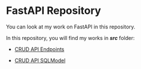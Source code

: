 # FastAPI Repository

You can look at my work on FastAPI in this repository.

In this repository, you will find my works in ***src*** folder:

* [CRUD API Endpoints](https://github.com/ugurcankok/FastAPI/tree/master/src/CRUD%20API%20Endpoints)

* [CRUD API SQLModel](https://github.com/ugurcankok/FastAPI/tree/master/src/CRUD%20API%20SQLModel)